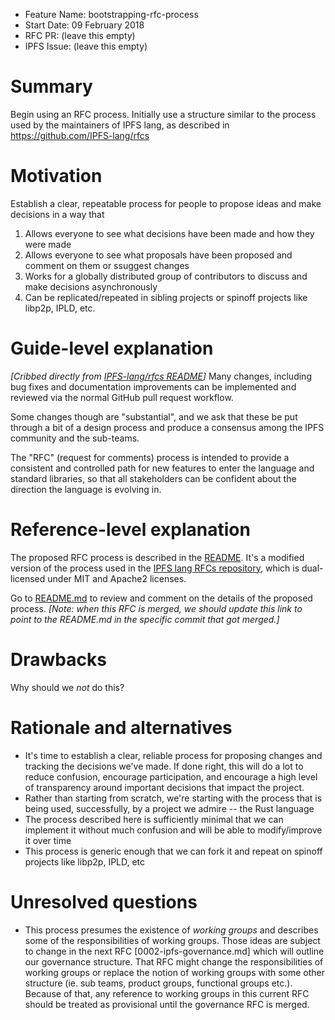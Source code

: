 - Feature Name: bootstrapping-rfc-process
- Start Date: 09 February 2018
- RFC PR: (leave this empty)
- IPFS Issue: (leave this empty)

# Summary
[summary]: #summary

Begin using an RFC process. Initially use a structure similar to the process used by the maintainers of IPFS lang, as described in https://github.com/IPFS-lang/rfcs

# Motivation
[motivation]: #motivation

Establish a clear, repeatable process for people to propose ideas and make decisions in a way that
1. Allows everyone to see what decisions have been made and how they were made
2. Allows everyone to see what proposals have been proposed and comment on them or ssuggest changes
3. Works for a globally distributed group of contributors to discuss and make decisions asynchronously
4. Can be replicated/repeated in sibling projects or spinoff projects like libp2p, IPLD, etc.

# Guide-level explanation
[guide-level-explanation]: #guide-level-explanation

_[Cribbed directly from [IPFS-lang/rfcs README](https://github.com/IPFS-lang/rfcs#IPFS-rfcs)]_
Many changes, including bug fixes and documentation improvements can be implemented and reviewed via the normal GitHub pull request workflow.

Some changes though are "substantial", and we ask that these be put through a bit of a design process and produce a consensus among the IPFS community and the sub-teams.

The "RFC" (request for comments) process is intended to provide a consistent and controlled path for new features to enter the language and standard libraries, so that all stakeholders can be confident about the direction the language is evolving in.

# Reference-level explanation
[reference-level-explanation]: #reference-level-explanation

The proposed RFC process is described in the [README](../README.md). It's a modified version of  the process used in the [IPFS lang RFCs repository](https://github.com/IPFS-lang/rfcs/blob/752a02115e49c114e2d6b5247c410da69aac505c/README.md), which is dual-licensed under MIT and Apache2 licenses.

Go to [README.md](../README.md) to review and comment on the details of the proposed process. _[Note: when this RFC is merged, we should update this link to point to the README.md in the specific commit that got merged.]_

# Drawbacks
[drawbacks]: #drawbacks

Why should we *not* do this?

# Rationale and alternatives
[alternatives]: #alternatives

- It's time to establish a clear, reliable process for proposing changes and tracking the decisions we've made. If done right, this will do a lot to reduce confusion, encourage participation, and encourage a high level of transparency around important decisions that impact the project.
- Rather than starting from scratch, we're starting with the process that is being used, successfully, by a project we admire -- the Rust language
- The process described here is sufficiently minimal that we can implement it without much confusion and will be able to modify/improve it over time
- This process is generic enough that we can fork it and repeat on spinoff projects like libp2p, IPLD, etc


# Unresolved questions
[unresolved]: #unresolved-questions

- This process presumes the existence of _working groups_ and describes some of the responsibilities of working groups. Those ideas are subject to change in the next RFC [0002-ipfs-governance.md] which will outline our governance structure. That RFC might change the responsibilities of working groups or replace the notion of working groups with some other structure (ie. sub teams, product groups, functional groups etc.). Because of that, any reference to working groups in this current RFC should be treated as provisional until the governance RFC is merged.
